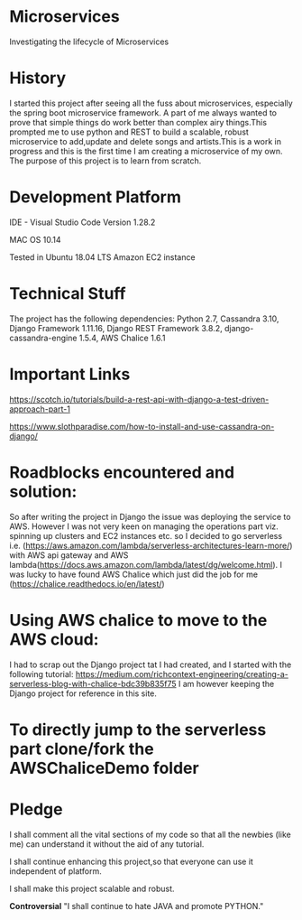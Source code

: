 # Microservices
Investigating the lifecycle of Microservices

# History
I started this project after seeing all the fuss about microservices, especially the spring boot microservice framework. A part of me always wanted to prove that simple things do work better than complex airy things.This prompted me to use python and REST to build a scalable, robust microservice to add,update and delete songs and artists.This is a work in progress and this is the first time I am creating a microservice of my own. The purpose of this project is to learn from scratch.

# Development Platform

IDE - Visual Studio Code Version 1.28.2 

MAC OS 10.14

Tested in Ubuntu 18.04 LTS Amazon EC2 instance

# Technical Stuff
The project has the following dependencies:
Python 2.7,
Cassandra 3.10,
Django Framework 1.11.16,
Django REST Framework 3.8.2,
django-cassandra-engine 1.5.4,
AWS Chalice 1.6.1

# Important Links
https://scotch.io/tutorials/build-a-rest-api-with-django-a-test-driven-approach-part-1

https://www.slothparadise.com/how-to-install-and-use-cassandra-on-django/

# Roadblocks encountered and solution:
So after writing the project in Django the issue was deploying the service to AWS.
However I was not very keen on managing the operations part viz. spinning up clusters and EC2 instances etc. 
so I decided to go serverless i.e.
(https://aws.amazon.com/lambda/serverless-architectures-learn-more/) 
with AWS api gateway and AWS lambda(https://docs.aws.amazon.com/lambda/latest/dg/welcome.html).
I was lucky to have found AWS Chalice which just did the job for me (https://chalice.readthedocs.io/en/latest/)

# Using AWS chalice to move to the AWS cloud:
I had to scrap out the Django project tat I had created, and I started with the following tutorial:
https://medium.com/richcontext-engineering/creating-a-serverless-blog-with-chalice-bdc39b835f75
I am however keeping the Django project for reference in this site.

# To directly jump to the serverless part clone/fork the AWSChaliceDemo folder

# Pledge
I shall comment all the vital sections of my code so that all the newbies (like me) can understand it without the aid of any tutorial.

I shall continue enhancing this project,so that everyone can use it independent of platform.

I shall make this project scalable and robust.

**Controversial** "I shall continue to hate JAVA and promote PYTHON."

